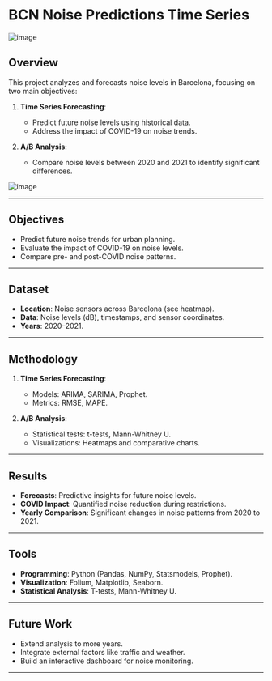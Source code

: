 # BCN Noise Predictions Time Series
![image](https://github.com/user-attachments/assets/b833be16-b936-4133-a35f-fc082f52df1f)

## Overview

This project analyzes and forecasts noise levels in Barcelona, focusing on two main objectives:

1. **Time Series Forecasting**:
   - Predict future noise levels using historical data.
   - Address the impact of COVID-19 on noise trends.

2. **A/B Analysis**:
   - Compare noise levels between 2020 and 2021 to identify significant differences.

     
![image](https://github.com/user-attachments/assets/0bb6c886-3ebd-4205-a828-84005ac59333)

---

## Objectives

- Predict future noise trends for urban planning.
- Evaluate the impact of COVID-19 on noise levels.
- Compare pre- and post-COVID noise patterns.

---

## Dataset

- **Location**: Noise sensors across Barcelona (see heatmap).
- **Data**: Noise levels (dB), timestamps, and sensor coordinates.
- **Years**: 2020–2021.

---

## Methodology

1. **Time Series Forecasting**:
   - Models: ARIMA, SARIMA, Prophet.
   - Metrics: RMSE, MAPE.

2. **A/B Analysis**:
   - Statistical tests: t-tests, Mann-Whitney U.
   - Visualizations: Heatmaps and comparative charts.

---

## Results

- **Forecasts**: Predictive insights for future noise levels.
- **COVID Impact**: Quantified noise reduction during restrictions.
- **Yearly Comparison**: Significant changes in noise patterns from 2020 to 2021.

---

## Tools

- **Programming**: Python (Pandas, NumPy, Statsmodels, Prophet).
- **Visualization**: Folium, Matplotlib, Seaborn.
- **Statistical Analysis**: T-tests, Mann-Whitney U.

---

## Future Work

- Extend analysis to more years.
- Integrate external factors like traffic and weather.
- Build an interactive dashboard for noise monitoring.

---

